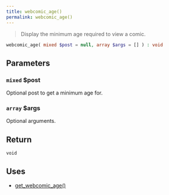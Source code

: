 ```yaml
---
title: webcomic_age()
permalink: webcomic_age()
---
```


> Display the minimum age required to view a comic.

```php
webcomic_age( mixed $post = null, array $args = [] ) : void
```

## Parameters

### `mixed` $post
Optional post to get a minimum age for.

### `array` $args
Optional arguments.

## Return

`void`

## Uses
- [get_webcomic_age()](get_webcomic_age())

